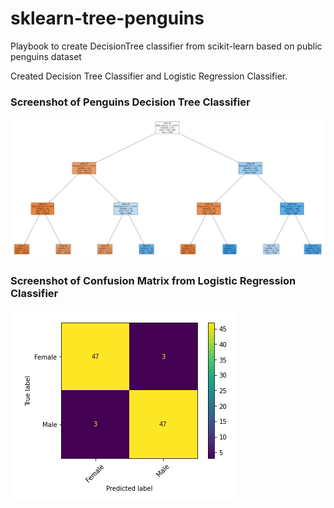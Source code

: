 # sklearn-tree-penguins
Playbook to create DecisionTree classifier from scikit-learn based on public penguins dataset

Created Decision Tree Classifier and Logistic Regression Classifier.

### Screenshot of Penguins Decision Tree Classifier
![Decision Tree](penguins-dt.png)

### Screenshot of Confusion Matrix from Logistic Regression Classifier
![Confusion Matrix](penguins-lg-cm.png)
